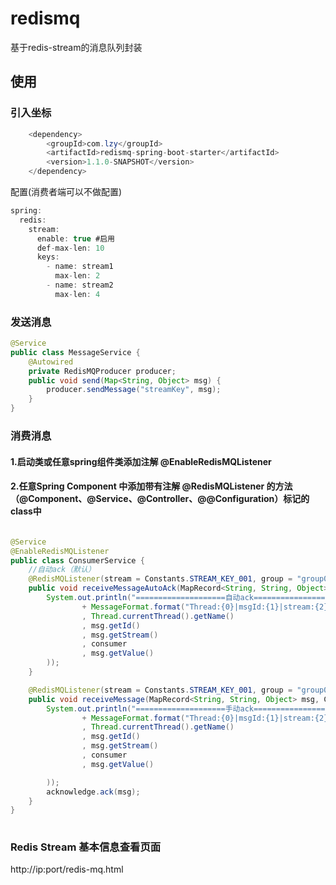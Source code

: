 # redismq
基于redis-stream的消息队列封装

## 使用
### 引入坐标
```java
    <dependency>
        <groupId>com.lzy</groupId>
        <artifactId>redismq-spring-boot-starter</artifactId>
        <version>1.1.0-SNAPSHOT</version>
    </dependency>
```
配置(消费者端可以不做配置)
```java
spring:
  redis:
    stream:
      enable: true #启用
      def-max-len: 10
      keys:
        - name: stream1
          max-len: 2
        - name: stream2
          max-len: 4

```

### 发送消息
```java
@Service
public class MessageService {
    @Autowired
    private RedisMQProducer producer;
    public void send(Map<String, Object> msg) {
        producer.sendMessage("streamKey", msg);
    }
}
```



### 消费消息 
#### 1.启动类或任意spring组件类添加注解 @EnableRedisMQListener
#### 2.任意Spring Component 中添加带有注解 @RedisMQListener 的方法（@Component、@Service、@Controller、@@Configuration）标记的class中
```java

@Service
@EnableRedisMQListener
public class ConsumerService {
    //自动ack（默认）
    @RedisMQListener(stream = Constants.STREAM_KEY_001, group = "group001", names = {"consumer001", "consumer002"})
    public void receiveMessageAutoAck(MapRecord<String, String, Object> msg, Consumer consumer) {
        System.out.println("====================自动ack=============================\r\n"
                + MessageFormat.format("Thread:{0}|msgId:{1}|stream:{2}|consumer:{3}|content:{4}"
                , Thread.currentThread().getName()
                , msg.getId()
                , msg.getStream()
                , consumer
                , msg.getValue()
        ));
    }

    @RedisMQListener(stream = Constants.STREAM_KEY_001, group = "group002", names = {"consumer001"}, autoAck = false)
    public void receiveMessage(MapRecord<String, String, Object> msg, Consumer consumer, StreamAcknowledge acknowledge) {
        System.out.println("====================手动ack=============================\r\n"
                + MessageFormat.format("Thread:{0}|msgId:{1}|stream:{2}|consumer:{3}|content:{4}"
                , Thread.currentThread().getName()
                , msg.getId()
                , msg.getStream()
                , consumer
                , msg.getValue()

        ));
        acknowledge.ack(msg);
    }
}
   
```

### Redis Stream 基本信息查看页面
http://ip:port/redis-mq.html



